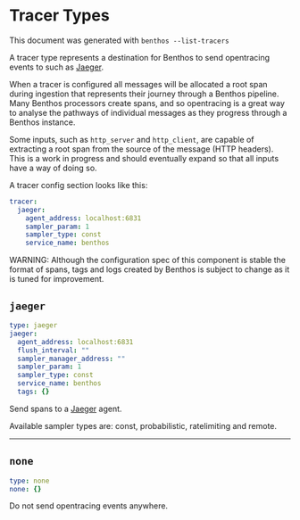 Tracer Types
============

This document was generated with `benthos --list-tracers`

A tracer type represents a destination for Benthos to send opentracing events to
such as [Jaeger](https://www.jaegertracing.io/).

When a tracer is configured all messages will be allocated a root span during
ingestion that represents their journey through a Benthos pipeline. Many Benthos
processors create spans, and so opentracing is a great way to analyse the
pathways of individual messages as they progress through a Benthos instance.

Some inputs, such as `http_server` and `http_client`, are capable of
extracting a root span from the source of the message (HTTP headers). This is
a work in progress and should eventually expand so that all inputs have a way of
doing so.

A tracer config section looks like this:

``` yaml
tracer:
  jaeger:
    agent_address: localhost:6831
    sampler_param: 1
    sampler_type: const
    service_name: benthos
```

WARNING: Although the configuration spec of this component is stable the format
of spans, tags and logs created by Benthos is subject to change as it is tuned
for improvement.

## `jaeger`

``` yaml
type: jaeger
jaeger:
  agent_address: localhost:6831
  flush_interval: ""
  sampler_manager_address: ""
  sampler_param: 1
  sampler_type: const
  service_name: benthos
  tags: {}
```

Send spans to a [Jaeger](https://www.jaegertracing.io/) agent.

Available sampler types are: const, probabilistic, ratelimiting and remote.

---
## `none`

``` yaml
type: none
none: {}
```

Do not send opentracing events anywhere.

